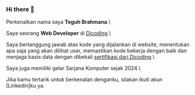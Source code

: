 ### Hi there 👋 

Perkenalkan nama saya **Teguh Brahmana**.\

Saya seorang **Web Developer** di [Dicoding](https://www.dicoding.com/).\

Saya bertanggung jawab atas kode yang dijalankan di website, menentukan apa saja yang akan dilihat user, memastikan kode bekerja dengan baik dan menjaga basis data dengan dibekali [sertifikasi dari Dicoding](https://www.dicoding.com/).\

Saya juga memiliki gelar Sarjana Komputer sejak 2024.\

Jika kamu tertarik untuk berkenalan denganku, silakan ikuti akun [Linkedin]ku ya.

